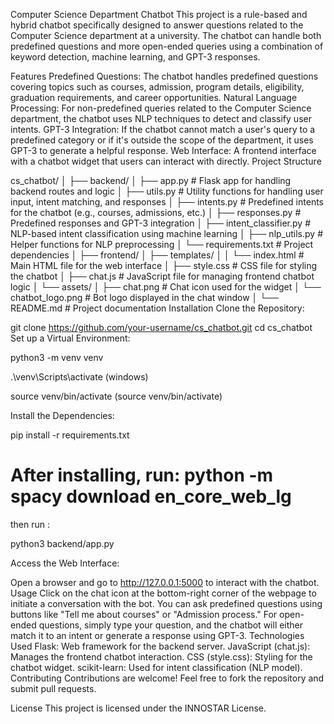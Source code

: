 Computer Science Department Chatbot
This project is a rule-based and hybrid chatbot specifically designed to answer questions related to the Computer Science department at a university. The chatbot can handle both predefined questions and more open-ended queries using a combination of keyword detection, machine learning, and GPT-3 responses.

Features
Predefined Questions: The chatbot handles predefined questions covering topics such as courses, admission, program details, eligibility, graduation requirements, and career opportunities.
Natural Language Processing: For non-predefined queries related to the Computer Science department, the chatbot uses NLP techniques to detect and classify user intents.
GPT-3 Integration: If the chatbot cannot match a user's query to a predefined category or if it's outside the scope of the department, it uses GPT-3 to generate a helpful response.
Web Interface: A frontend interface with a chatbot widget that users can interact with directly.
Project Structure

cs_chatbot/
│
├── backend/
│   ├── app.py                # Flask app for handling backend routes and logic
│   ├── utils.py              # Utility functions for handling user input, intent matching, and responses
│   ├── intents.py            # Predefined intents for the chatbot (e.g., courses, admissions, etc.)
│   ├── responses.py          # Predefined responses and GPT-3 integration
│   ├── intent_classifier.py  # NLP-based intent classification using machine learning
│   ├── nlp_utils.py          # Helper functions for NLP preprocessing
│   └── requirements.txt      # Project dependencies
│
├── frontend/
│   ├── templates/
│   │   └── index.html        # Main HTML file for the web interface
│   ├── style.css             # CSS file for styling the chatbot
│   ├── chat.js               # JavaScript file for managing frontend chatbot logic
│   └── assets/
│       ├── chat.png          # Chat icon used for the widget
│       └── chatbot_logo.png  # Bot logo displayed in the chat window
│
└── README.md                 # Project documentation
Installation
Clone the Repository:


git clone https://github.com/your-username/cs_chatbot.git
cd cs_chatbot
Set up a Virtual Environment:


python3 -m venv venv

.\venv\Scripts\activate  (windows)

source venv/bin/activate   (source venv/bin/activate)


Install the Dependencies:


pip install -r requirements.txt

# After installing, run: python -m spacy download en_core_web_lg

then run :

python3 backend/app.py

Access the Web Interface:

Open a browser and go to http://127.0.0.1:5000 to interact with the chatbot.
Usage
Click on the chat icon at the bottom-right corner of the webpage to initiate a conversation with the bot.
You can ask predefined questions using buttons like "Tell me about courses" or "Admission process."
For open-ended questions, simply type your question, and the chatbot will either match it to an intent or generate a response using GPT-3.
Technologies Used
Flask: Web framework for the backend server.
JavaScript (chat.js): Manages the frontend chatbot interaction.
CSS (style.css): Styling for the chatbot widget.
scikit-learn: Used for intent classification (NLP model).
Contributing
Contributions are welcome! Feel free to fork the repository and submit pull requests.

License
This project is licensed under the INNOSTAR License.
